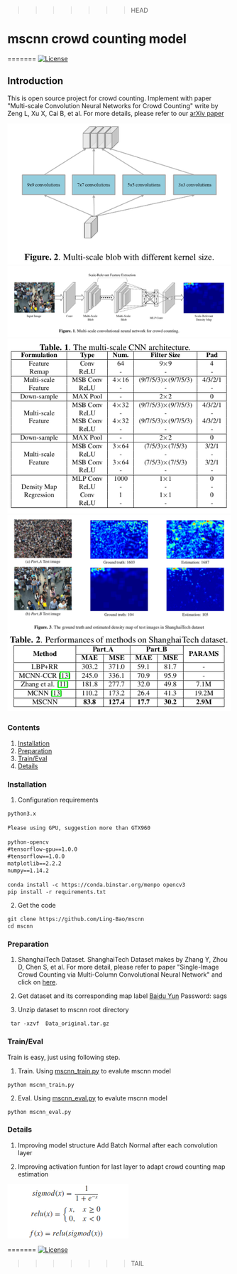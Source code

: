 >>>>>>> HEAD

# mscnn crowd counting model
=======
[![License](http://gplv3.fsf.org/gplv3-127x51.png)](LICENSE)
## Introduction

This is open source project for crowd counting. Implement with paper "Multi-scale Convolution Neural Networks for Crowd Counting" write by Zeng L, Xu X, Cai B, et al.  For more details, please refer to our [arXiv paper](https://arxiv.org/abs/1702.02359)

![multi-scale block](doc/msb.png)
![mscnn model](doc/mscnn_model.png)
![mscnn_architecture](doc/mscnn_architecture.png)
![result_display](doc/result_display.png)
![result_table](doc/result_table.png)


### Contents
1. [Installation](#installation)
2. [Preparation](#preparation)
3. [Train/Eval](#traineval)
4. [Details](#details)

### Installation
1. Configuration requirements
```
python3.x

Please using GPU, suggestion more than GTX960

python-opencv
#tensorflow-gpu==1.0.0
#tensorflow==1.0.0
matplotlib==2.2.2
numpy==1.14.2

conda install -c https://conda.binstar.org/menpo opencv3
pip install -r requirements.txt
```
2. Get the code
```
git clone https://github.com/Ling-Bao/mscnn
cd mscnn
```
### Preparation
1. ShanghaiTech Dataset. 
ShanghaiTech Dataset makes by Zhang Y, Zhou D, Chen S, et al. For more detail, please refer to paper "Single-Image Crowd Counting via Multi-Column Convolutional Neural Network" and click on [here](https://www.cv-foundation.org/openaccess/content_cvpr_2016/papers/Zhang_Single-Image_Crowd_Counting_CVPR_2016_paper.pdf).

2. Get dataset and its corresponding map label
[Baidu Yun](https://pan.baidu.com/s/12EqB1XDyFBB0kyinMA7Pqw) 
Password: sags

3. Unzip dataset to mscnn root directory
```
 tar -xzvf  Data_original.tar.gz
```

### Train/Eval
Train is easy, just using following step.

1. Train. Using [mscnn_train.py](mscnn_train.py) to evalute mscnn model
```
python mscnn_train.py
```

2. Eval. Using [mscnn_eval.py](mscnn_eval.py) to evalute mscnn model
```
python mscnn_eval.py
```

### Details
1. Improving model structure
Add Batch Normal after each convolution layer

2. Improving activation funtion for last layer to adapt crowd counting map estimation

![formulation](doc/formulation.png)

=======
[![License](http://gplv3.fsf.org/gplv3-127x51.png)](LICENSE)
>>>>>>> TAIL
